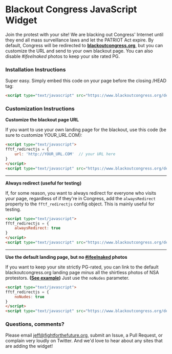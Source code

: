 Blackout Congress JavaScript Widget
===================================

Join the protest with your site!
We are blacking out Congress' Internet until they end all mass surveillance laws
and let the PATRIOT Act expire. By default, Congress will be redirected to
**[blackoutcongress.org][1]**, but you can customize the URL and
send to your own blackout page. You can also disable _#ifeelnaked_ photos to
keep your site rated PG.

### Installation Instructions

Super easy. Simply embed this code on your page before the closing /HEAD tag:

```html
<script type="text/javascript" src="https://www.blackoutcongress.org/detect.js"></script>
```

### Customization Instructions

**Customize the blackout page URL**

If you want to use your own landing page for the blackout, use this code (be
sure to customize YOUR_URL.COM):

```html
<script type="text/javascript">
fftf_redirectjs = {
    url: 'http://YOUR_URL.COM'  // your URL here
}
</script>
<script type="text/javascript" src="https://www.blackoutcongress.org/detect.js"></script>
```
----------------------------------------
**Always redirect (useful for testing)**

If, for some reason, you want to always redirect for everyone who visits your
page, regardless of if they're in Congress, add the `alwaysRedirect` property
to the `fftf_redirectjs` config object. This is mainly useful for testing.

```html
<script type="text/javascript">
fftf_redirectjs = {
    alwaysRedirect: true
}
</script>
<script type="text/javascript" src="https://www.blackoutcongress.org/detect.js"></script>
```
----------------------------------------------------------------
**Use the default landing page, but no [#ifeelnaked][2] photos**

If you want to keep your site strictly PG-rated, you can link to the default
blackoutcongress.org landing page _minus_ all the shirtless photos of NSA
protestors. **([See example][3])** Just use the `noNudes` parameter.

```html
<script type="text/javascript">
fftf_redirectjs = {
    noNudes: true
}
</script>
<script type="text/javascript" src="https://www.blackoutcongress.org/detect.js"></script>
```

### Questions, comments?

Please email jeff@fightforthefuture.org, submit an Issue, a Pull Request, or
complain very loudly on Twitter. And we'd love to hear about any sites that are
adding the widget!


[1]: https://www.blackoutcongress.org
[2]: https://www.ifeelnaked.org
[3]: https://www.blackoutcongress.org/?pg=1
